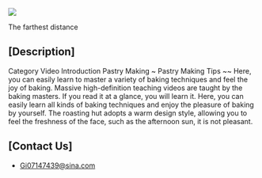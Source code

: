 

![](https://github.com/LevineLL/Project/blob/master/CakeMarking.png)


The farthest distance
## [Description]
Category Video Introduction Pastry Making ~
Pastry Making Tips ~~
Here, you can easily learn to master a variety of baking techniques and feel the joy of baking.
Massive high-definition teaching videos are taught by the baking masters. If you read it at a glance, you will learn it.
Here, you can easily learn all kinds of baking techniques and enjoy the pleasure of baking by yourself.
The roasting hut adopts a warm design style, allowing you to feel the freshness of the face, such as the afternoon sun, it is not pleasant.
## [Contact Us]

* Gi07147439@sina.com
